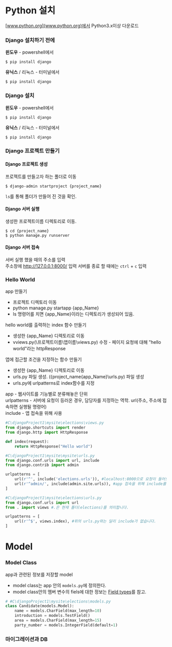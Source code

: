 # Python 설치

[www.python.org](www.python.org)에서 Python3.x이상 다운로드

### Django 설치하기 전에
**윈도우** - powershell에서
```
$ pip install django
```
  
**유닉스** / 리눅스 - 터미널에서
```
$ pip install django
```
  
 
### Django 설치

**윈도우** - powershell에서
```
$ pip install django
```

**유닉스** / 리눅스 - 터미널에서
```
$ pip install django
```

### Django 프로젝트 만들기
#### Django 프로젝트 생성  
프로젝트를 만들고자 하는 폴더로 이동
```
$ django-admin startproject {project_name}
```
`ls`를 통해 폴더가 만들어 진 것을 확인.  

#### Django 서버 실행
생성한 프로젝트이름 디렉토리로 이동.
```
$ cd {project_name}
$ python manage.py runserver
```
#### Django 서버 접속
서버 실행 했을 때의 주소를 입력  
주소창에 http://127.0.0.1:8000/ 입력
서버를 종료 할 때에는 `ctrl` + `c` 입력  

### Hello World
app 만들기
- 프로젝트 디렉토리 이동
- python manage.py startapp {app_Name}
- ls 명령어를 치면 {app_Name}이라는 디렉토리가 생성되어 있음.

hello world를 출력하는 index 함수 만들기
- 생성한 {app_Name} 디렉토리로 이동
- vviews.py(\프로젝트이름\앱이름\views.py) 수정 - 페이지 요청에 대해 "hello world"라는 httpResponse

앱에 접근할 조건을 지정하는 함수 만들기
- 생성한 {app_Name} 디렉토리로 이동
- urls.py 파일 생성. (\{project_name\{app_Name}\urls.py) 파일 생성
- urls.py에 urlpatterns로 index함수를 지정

app - 웹사이트를 기능별로 분류해놓은 단위  
urlpatterns - 서버에 요청이 등러온 경우, 담당자를 지정하는 역학. url(주소, 주소에 접속하면 실행될 명령어)  
include - 앱 접속을 위해 사용  

```Python
#C\djangoProject1\mysite\elections\views.py
from django.shortcuts import render
from django.http import HttpResponse

def index(request):
    return HttpResponse("Hello world")
```
```Python
#C\djangoProject1\mysite\mysite\urls.py
from django.conf.urls import url, include
from django.contrib import admin

urlpatterns = [
    url(r'^', include('elections.urls')), #localhost:8000으로 요청이 들어오면 elections.urls로 전달
    url(r'^admin/', include(admin.site.urls)), #app 접속을 위해 include를 씁니다.
]

```
```Python
#C\djangoProject1\mysite\elections\urls.py
from django.conf.urls import url
from . import views #.은 현재 폴더(elections)를 의미합니다.

urlpatterns = [
    url(r'^$', views.index), #위의 urls.py와는 달리 include가 없습니다.
]

```



# Model
### Model Class
app과 관련된 정보를 저장할 model
- model class는 app 안의 `models.py`에 정의한다.
- model class안의 멤버 변수의 fiels에 대한 정보는 [Field types](https://docs.djangoproject.com/es/1.9/ref/models/fields/#field-types)를 참고.

```Python
# #C\djangoProject1\mysite\elections\models.py
class Candidate(models.Model):
    name = models.CharField(max_length=10)
    introduction = models.TestField()
    area = models.CharField(max_length=15)
    party_number = models.IntegerField(default=1)
```

### 마이그레이션과 DB


